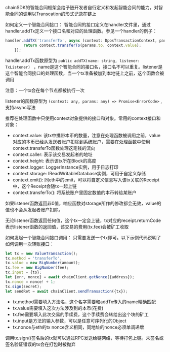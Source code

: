 chainSDK的智能合同框架会给予链开发者自行定义和发起智能合同的能力，对智能合同的调用以Transcation的形式记录在链上

如何定义一个智能合同接口：
智能合同的接口定义在handler文件里，通过handler.addTx定义一个接口名和对应的处理函数。参见一个handler的例子：

```typescript
handler.addTX('transferTo', async (context: DposTransactionContext, params: any): Promise<ErrorCode> => {
        return context.transferTo(params.to, context.value);
    });
```

handler.addTx函数原型为 ```public addTX(name: string, listener: TxListener) ``` ，name是这个智能合同的接口名，接口名不可以重复。listener是这个智能合同接口的处理函数，当一个tx准备被加到本地链上之前，这个函数会被调用

注意：一个tx会在每个节点都被执行一次

listener的函数原型为 ```(context: any, params: any) => Promise<ErrorCode>``` , 支持async写法

推荐在处理函数中只使用context对象提供的接口和对象。常用的context接口和对象：

* context.value: 该tx中携带本币的数量，注意在处理函数被调用之前，value对应的本币已经从发送者账户扣除到系统账户，需要在处理函数中使用context.transferTo函数处理这笔钱的流向
* context.caller: 表示该交易发起者的地址
* context.height: 表示该tx所在Block的高度
* context.logger: LoggerInstance实例，用于日志打印
* context.storage: IReadWritableDatabase实例，可用于自定义存储
* context.emit(): 同eth中的emit，可以将自定义信息写入该tx关联的Receipt中，这个Receipt会随tx一起上链
* context.transferTo(): 将系统账户里固定数值的本币转给某账户

如果listener函数返回非0值，响应函数对storage所作的修改都会无效，value的值也不会从发起者账户扣除。

无论listener函数返回任何值，这个tx一定会上链，tx对应的receipt.returnCode表示listener函数的返回值，该交易的费用(tx.fee)会被矿工收取

如何发起一个智能合同接口调用：
只需要发送一个tx即可。以下示例代码说明了如何调用一次转账接口：

```typescript
let tx = new ValueTransaction();
tx.method = 'transferTo',
tx.value = new BigNumber(amount);
tx.fee = new BigNumber(fee);
tx.input = {to};
let {err, nonce} = await chainClient.getNonce({address});
tx.nonce = nonce! + 1;
tx.sign(secret);
let sendRet = await chainClient.sendTransaction({tx});
```

* tx.method需要填入方法名，这个名字需要和addTx传入的name精确匹配
* tx.value需要填入这次方法涉及到的本币(花费)
* tx.fee需要填入此次交易的手续费，这个手续费会转给出这个块的矿工
* tx.input是方法的输入参数，可以是任意可序列化的Object
* tx.nonce与eth的tx nonce含义相同，同地址的nonce必须单调递增

调用tx.sign()签名后的tx就可以通过RPC发送给链网络，等待打包上链。未签名或签名验证错误的tx会在打包时被抛弃
